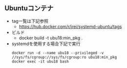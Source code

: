 ## Ubuntuコンテナ

* tag一覧は下記参照
    * https://hub.docker.com/r/jrei/systemd-ubuntu/tags
* ビルド
    * docker build -t ubu18:min_pkg .
* systemdを使用する場合下記で実行
    ```
    docker run -d --name ubu18 --privileged -v //sys/fs/cgroup://sys/fs/cgroup:ro ubu18:min_pkg
    docker exec -it ubu18 bash
    ```
